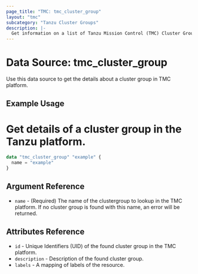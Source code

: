 ```yaml
---
page_title: "TMC: tmc_cluster_group"
layout: "tmc"
subcategory: "Tanzu Cluster Groups"
description: |-
  Get information on a list of Tanzu Mission Control (TMC) Cluster Group.
---
```


# Data Source: tmc_cluster_group

Use this data source to get the details about a cluster group in TMC platform.

## Example Usage
# Get details of a cluster group in the Tanzu platform.
```terraform
data "tmc_cluster_group" "example" {
  name = "example"
}
```

## Argument Reference

* `name` - (Required) The name of the clustergroup to lookup in the TMC platform. If no cluster group is found with this name, an error will be returned.

## Attributes Reference

* `id` - Unique Identifiers (UID) of the found cluster group in the TMC platform.
* `description` - Description of the found cluster group.
* `labels` - A mapping of labels of the resource.